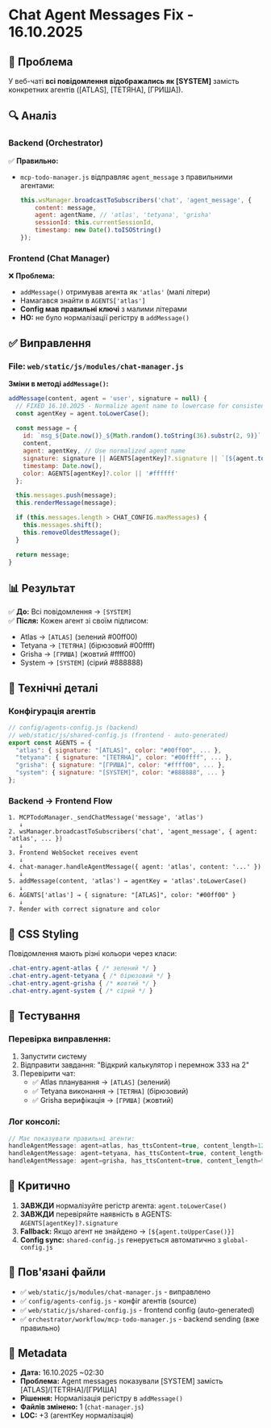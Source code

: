 # Chat Agent Messages Fix - 16.10.2025

## 🎯 Проблема

У веб-чаті **всі повідомлення відображались як [SYSTEM]** замість конкретних агентів ([ATLAS], [ТЕТЯНА], [ГРИША]).

## 🔍 Аналіз

### Backend (Orchestrator)
✅ **Правильно:**
- `mcp-todo-manager.js` відправляє `agent_message` з правильними агентами:
  ```javascript
  this.wsManager.broadcastToSubscribers('chat', 'agent_message', {
      content: message,
      agent: agentName, // 'atlas', 'tetyana', 'grisha'
      sessionId: this.currentSessionId,
      timestamp: new Date().toISOString()
  });
  ```

### Frontend (Chat Manager)
❌ **Проблема:**
- `addMessage()` отримував агента як `'atlas'` (малі літери)
- Намагався знайти в `AGENTS['atlas']` 
- **Config мав правильні ключі** з малими літерами
- **НО:** не було нормалізації регістру в `addMessage()`

## ✅ Виправлення

### File: `web/static/js/modules/chat-manager.js`

**Зміни в методі `addMessage()`:**
```javascript
addMessage(content, agent = 'user', signature = null) {
  // FIXED 16.10.2025 - Normalize agent name to lowercase for consistent lookup
  const agentKey = agent.toLowerCase();
  
  const message = {
    id: `msg_${Date.now()}_${Math.random().toString(36).substr(2, 9)}`,
    content,
    agent: agentKey, // Use normalized agent name
    signature: signature || AGENTS[agentKey]?.signature || `[${agent.toUpperCase()}]`,
    timestamp: Date.now(),
    color: AGENTS[agentKey]?.color || '#ffffff'
  };

  this.messages.push(message);
  this.renderMessage(message);

  if (this.messages.length > CHAT_CONFIG.maxMessages) {
    this.messages.shift();
    this.removeOldestMessage();
  }

  return message;
}
```

## 📊 Результат

✅ **До:** Всі повідомлення → `[SYSTEM]`  
✅ **Після:** Кожен агент зі своїм підписом:
- Atlas → `[ATLAS]` (зелений #00ff00)
- Tetyana → `[ТЕТЯНА]` (бірюзовий #00ffff)
- Grisha → `[ГРИША]` (жовтий #ffff00)
- System → `[SYSTEM]` (сірий #888888)

## 🔧 Технічні деталі

### Конфігурація агентів
```javascript
// config/agents-config.js (backend) 
// web/static/js/shared-config.js (frontend - auto-generated)
export const AGENTS = {
  "atlas": { signature: "[ATLAS]", color: "#00ff00", ... },
  "tetyana": { signature: "[ТЕТЯНА]", color: "#00ffff", ... },
  "grisha": { signature: "[ГРИША]", color: "#ffff00", ... },
  "system": { signature: "[SYSTEM]", color: "#888888", ... }
};
```

### Backend → Frontend Flow
```
1. MCPTodoManager._sendChatMessage('message', 'atlas')
   ↓
2. wsManager.broadcastToSubscribers('chat', 'agent_message', { agent: 'atlas', ... })
   ↓
3. Frontend WebSocket receives event
   ↓
4. chat-manager.handleAgentMessage({ agent: 'atlas', content: '...' })
   ↓
5. addMessage(content, 'atlas') → agentKey = 'atlas'.toLowerCase()
   ↓
6. AGENTS['atlas'] → { signature: "[ATLAS]", color: "#00ff00" }
   ↓
7. Render with correct signature and color
```

## 🎨 CSS Styling

Повідомлення мають різні кольори через класи:
```css
.chat-entry.agent-atlas { /* зелений */ }
.chat-entry.agent-tetyana { /* бірюзовий */ }
.chat-entry.agent-grisha { /* жовтий */ }
.chat-entry.agent-system { /* сірий */ }
```

## 🧪 Тестування

### Перевірка виправлення:
1. Запустити систему
2. Відправити завдання: "Відкрий калькулятор і перемнож 333 на 2"
3. Перевірити чат:
   - ✅ Atlas планування → `[ATLAS]` (зелений)
   - ✅ Tetyana виконання → `[ТЕТЯНА]` (бірюзовий)
   - ✅ Grisha верифікація → `[ГРИША]` (жовтий)

### Лог консолі:
```javascript
// Має показувати правильні агенти:
handleAgentMessage: agent=atlas, has_ttsContent=true, content_length=120
handleAgentMessage: agent=tetyana, has_ttsContent=true, content_length=85
handleAgentMessage: agent=grisha, has_ttsContent=true, content_length=95
```

## 📝 Критично

1. **ЗАВЖДИ** нормалізуйте регістр агента: `agent.toLowerCase()`
2. **ЗАВЖДИ** перевіряйте наявність в AGENTS: `AGENTS[agentKey]?.signature`
3. **Fallback:** Якщо агент не знайдено → `[${agent.toUpperCase()}]`
4. **Config sync:** `shared-config.js` генерується автоматично з `global-config.js`

## 🔗 Пов'язані файли

- ✅ `web/static/js/modules/chat-manager.js` - виправлено
- ✅ `config/agents-config.js` - конфіг агентів (source)
- ✅ `web/static/js/shared-config.js` - frontend config (auto-generated)
- ✅ `orchestrator/workflow/mcp-todo-manager.js` - backend sending (вже правильно)

## 📅 Metadata

- **Дата:** 16.10.2025 ~02:30
- **Проблема:** Agent messages показували [SYSTEM] замість [ATLAS]/[ТЕТЯНА]/[ГРИША]
- **Рішення:** Нормалізація регістру в `addMessage()`
- **Файлів змінено:** 1 (`chat-manager.js`)
- **LOC:** +3 (агентKey нормалізація)
